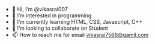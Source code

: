 - 👋 Hi, I’m @vikasrai007
- 👀 I’m interested in programming
- 🌱 I’m currently learning HTML, CSS, Javascript, C++ 
- 💞️ I’m looking to collaborate on Student
- 📫 How to reach me for email vikasrai7566@gamil.com

<!---
vikasrai007/vikasrai007 is a ✨ special ✨ repository because its `README.md` (this file) appears on your GitHub profile.
You can click the Preview link to take a look at your changes.
--->

